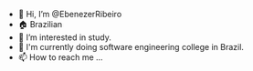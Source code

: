 - 👋 Hi, I’m @EbenezerRibeiro
- 🏠 Brazilian
- 👀 I’m interested in study.
- 🌱 I'm currently doing software engineering college in Brazil.
- 📫 How to reach me ...

<!---
EbenezerRibeiro/EbenezerRibeiro is a ✨ special ✨ repository because its `README.md` (this file) appears on your GitHub profile.
You can click the Preview link to take a look at your changes.
--->
